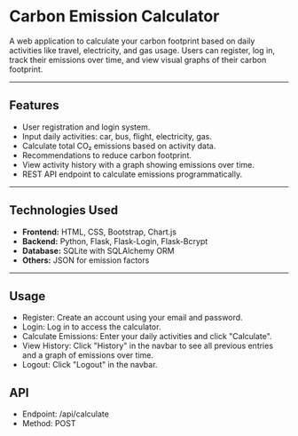 # Carbon Emission Calculator

A web application to calculate your carbon footprint based on daily activities like travel, electricity, and gas usage. Users can register, log in, track their emissions over time, and view visual graphs of their carbon footprint.

---

## Features

- User registration and login system.
- Input daily activities: car, bus, flight, electricity, gas.
- Calculate total CO₂ emissions based on activity data.
- Recommendations to reduce carbon footprint.
- View activity history with a graph showing emissions over time.
- REST API endpoint to calculate emissions programmatically.

---

## Technologies Used

- **Frontend:** HTML, CSS, Bootstrap, Chart.js  
- **Backend:** Python, Flask, Flask-Login, Flask-Bcrypt  
- **Database:** SQLite with SQLAlchemy ORM  
- **Others:** JSON for emission factors  

---

## Usage

- Register: Create an account using your email and password.
- Login: Log in to access the calculator.
- Calculate Emissions: Enter your daily activities and click "Calculate".
- View History: Click "History" in the navbar to see all previous entries and a graph of emissions over time.
- Logout: Click "Logout" in the navbar.

## API
- Endpoint: /api/calculate
- Method: POST
